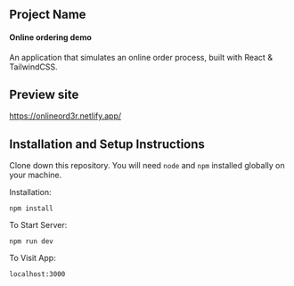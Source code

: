 ## Project Name 

#### Online ordering demo


An application that simulates an online order process, built with React & TailwindCSS.

## Preview site
https://onlineord3r.netlify.app/





## Installation and Setup Instructions
 

Clone down this repository. You will need `node` and `npm` installed globally on your machine.  

Installation:

`npm install`  

To Start Server:

`npm run dev`   

To Visit App:

`localhost:3000`  

